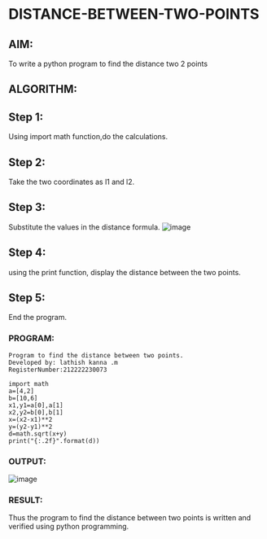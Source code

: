 # DISTANCE-BETWEEN-TWO-POINTS

## AIM:
To write a python program to find the distance two 2 points

## ALGORITHM:
## Step 1:
Using import math function,do the calculations.

## Step 2:
Take the two coordinates as l1 and l2.

## Step 3:
Substitute the values in the distance formula.
![image](https://github.com/lathishlathish/DISTANCE-BETWEEN-TWO-POINTS/assets/120359170/5e84779a-6a4b-46e4-9714-189690a96b23)


## Step 4:
using the print function, display the distance between the two points.

## Step 5:
End the program. 
### PROGRAM:
```
Program to find the distance between two points.
Developed by: lathish kanna .m
RegisterNumber:212222230073
```
```
import math
a=[4,2]
b=[10,6]
x1,y1=a[0],a[1]
x2,y2=b[0],b[1]
x=(x2-x1)**2
y=(y2-y1)**2
d=math.sqrt(x+y)
print("{:.2f}".format(d))
```

### OUTPUT:
![image](https://user-images.githubusercontent.com/120359170/226855887-2deb55be-c8ea-4ef3-8630-bc16663b7c3c.png)

### RESULT:
Thus the program to find the distance between two points is written and verified using python programming.


